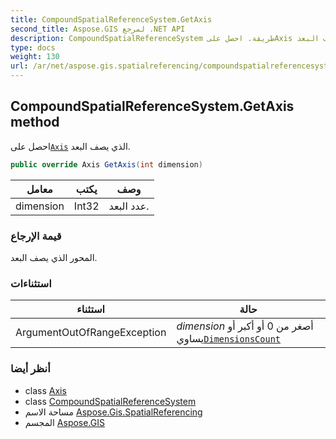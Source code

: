 ```yaml
---
title: CompoundSpatialReferenceSystem.GetAxis
second_title: Aspose.GIS لمرجع .NET API
description: CompoundSpatialReferenceSystem طريقة. احصل علىAxis الذي يصف البعد.
type: docs
weight: 130
url: /ar/net/aspose.gis.spatialreferencing/compoundspatialreferencesystem/getaxis/
---
```

## CompoundSpatialReferenceSystem.GetAxis method

احصل على[`Axis`](../../axis/) الذي يصف البعد.

```csharp
public override Axis GetAxis(int dimension)
```

| معامل | يكتب | وصف |
| --- | --- | --- |
| dimension | Int32 | عدد البعد. |

### قيمة الإرجاع

المحور الذي يصف البعد.

### استثناءات

| استثناء | حالة |
| --- | --- |
| ArgumentOutOfRangeException | *dimension* أصغر من 0 أو أكبر أو يساوي[`DimensionsCount`](../dimensionscount/) |

### أنظر أيضا

* class [Axis](../../axis/)
* class [CompoundSpatialReferenceSystem](../)
* مساحة الاسم [Aspose.Gis.SpatialReferencing](../../compoundspatialreferencesystem/)
* المجسم [Aspose.GIS](../../../)


